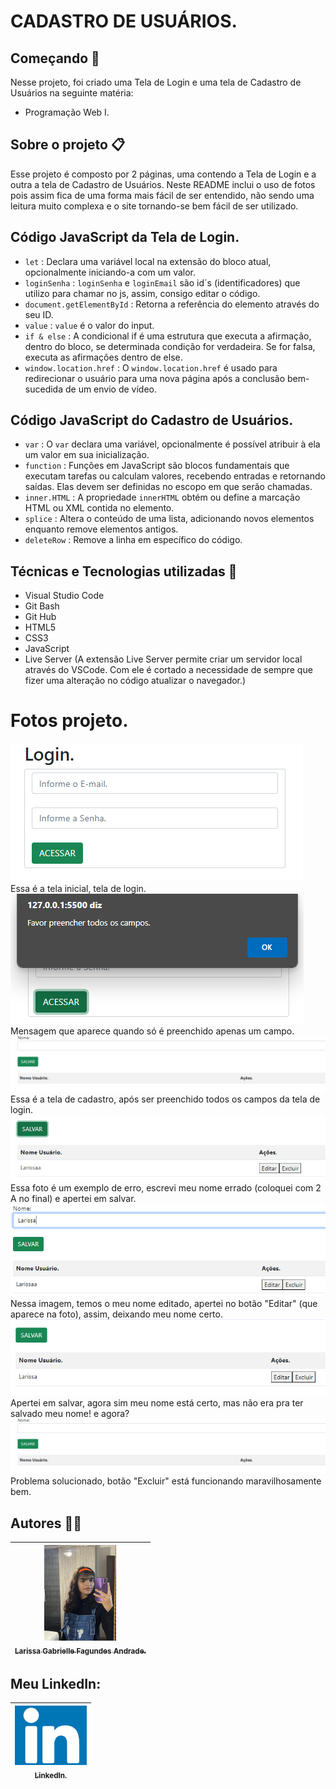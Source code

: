 # CADASTRO DE USUÁRIOS.

## Começando 🚀
Nesse projeto, foi criado uma Tela de Login e uma tela de Cadastro de Usuários na seguinte matéria:
* Programação Web I.

## Sobre o projeto 📋 

Esse projeto é composto por 2 páginas, uma contendo a Tela de Login e a outra a tela de Cadastro de Usuários. Neste README inclui o uso de fotos pois assim fica de uma forma mais fácil de ser entendido, não sendo uma leitura muito complexa e o site tornando-se bem fácil de ser utilizado.

## Código JavaScript da Tela de Login.
* ``let`` : Declara uma variável local na extensão do bloco atual, opcionalmente iniciando-a com um valor.
* ``loginSenha`` : ``loginSenha`` e ``loginEmail`` são id´s (identificadores) que utilizo para chamar no js, assim, consigo editar o código. 
* ``document.getElementById`` : Retorna a referência do elemento através do seu ID.
* ``value`` : ``value`` é o valor do input.
* ``if & else`` : A condicional if é uma estrutura que executa a afirmação, dentro do bloco, se determinada condição for verdadeira. Se for falsa, executa as afirmações dentro de else.
* ``window.location.href`` : O ``window.location.href`` é usado para redirecionar o usuário para uma nova página após a conclusão bem-sucedida de um envio de vídeo.

## Código JavaScript do Cadastro de Usuários.
* ``var`` : O ``var`` declara uma variável, opcionalmente é possível atribuir à ela um valor em sua inicialização.
* ``function`` : Funções em JavaScript são blocos fundamentais que executam tarefas ou calculam valores, recebendo entradas e retornando saídas. Elas devem ser definidas no escopo em que serão chamadas.
* ``inner.HTML`` : A propriedade ``innerHTML`` obtém ou define a marcação HTML ou XML contida no elemento.
* ``splice`` : Altera o conteúdo de uma lista, adicionando novos elementos enquanto remove elementos antigos.
* ``deleteRow`` : Remove a linha em específico do código.


## Técnicas e Tecnologias utilizadas 🔨
* Visual Studio Code 
* Git Bash
* Git Hub
* HTML5
* CSS3
* JavaScript
* Live Server (A extensão Live Server permite criar um servidor local através do VSCode. Com ele é cortado a necessidade de sempre que fizer uma alteração no código atualizar o navegador.)

# Fotos projeto.

![](tela.login.png)  
Essa é a tela inicial, tela de login.  
![](erro.login.png)  
Mensagem que aparece quando só é preenchido apenas um campo.
![](tela.cadastro.png)  
Essa é a tela de cadastro, após ser preenchido todos os campos da tela de login.
![](nome.errado.png)  
Essa foto é um exemplo de erro, escrevi meu nome errado (coloquei com 2 A no final) e apertei em salvar.
![](editar.png)  
Nessa imagem, temos o meu nome editado, apertei no botão "Editar" (que aparece na foto), assim, deixando meu nome certo.
![](editado.png)  
Apertei em salvar, agora sim meu nome está certo, mas não era pra ter salvado meu nome! e agora?
![](tela.cadastro.png)  
Problema solucionado, botão "Excluir" está funcionando maravilhosamente bem.

## Autores ✍🏻
| [<img loading="eu.jpeg" src="eu.jpeg" width=115><br><sub>Larissa Gabrielle Fagundes Andrade.</sub>](https://github.com/gabriellefagundes) |
| :---: 
## Meu LinkedIn:
|  [<img loading="linkedin.png" src="linkedin.png" width=115><br><sub>LinkedIn.</sub>](https://www.linkedin.com/in/larissa-gabrielle-a74a272b3/)
| :---: 
